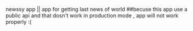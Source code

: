 newssy app || app for getting last news of world
##becuse this app use a public api and that dosn't work in production mode , app will not work properly :(
